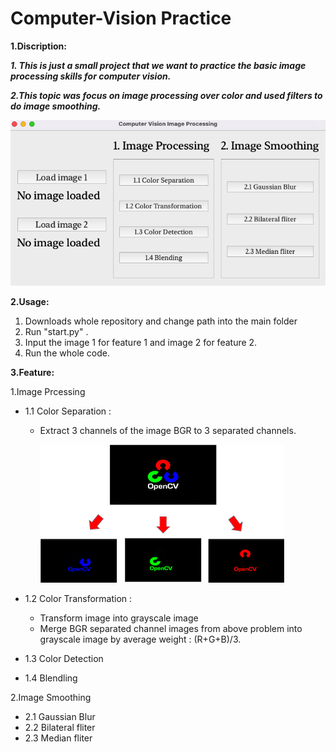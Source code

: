 # Computer-Vision Practice



**1.Discription:**

***1. This is just a small project that we want to practice the basic image processing skills for computer vision.***

***2.This topic was focus on image processing over color and used filters to do image smoothing.***

![image](Figures/GUI.png)

**2.Usage:**

1. Downloads whole repository and change path into the main folder
2. Run "start.py" .
3. Input the image 1 for feature 1 and image 2 for feature 2.
4. Run the whole code.

**3.Feature:**

1.Image Prcessing

* 1.1 Color Separation :
    * Extract 3 channels of the image BGR to 3 separated channels.
      
      ![image](Figures/1.1_result.png)
* 1.2 Color Transformation :
  
    * Transform image into grayscale image
    * Merge BGR separated channel images from above problem into grayscale image by average weight : (R+G+B)/3.


* 1.3 Color Detection
* 1.4 Blendling
    
2.Image Smoothing

* 2.1 Gaussian Blur
* 2.2 Bilateral fliter
* 2.3 Median fliter
